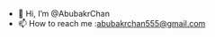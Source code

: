 - 👋 Hi, I’m @AbubakrChan
- 📫 How to reach me :abubakrchan555@gmail.com

<!---
AbubakrChan/AbubakrChan is a ✨ special o✨ repository because its `README.md` (this file) appears on your GitHub profile.
You can click the Preview link to take a look at your changes.
--->
